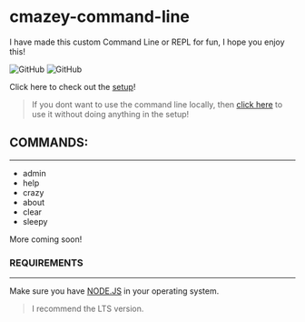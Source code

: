 # cmazey-command-line
I have made this custom Command Line or REPL for fun, I hope you enjoy this!

<img alt="GitHub" src="https://img.shields.io/github/license/cmazey/cmazey-command-line?style=plastic"> <img alt="GitHub" src ="https://img.shields.io/badge/Made%20for-VSCode-informational?style=plastic">

Click here to check out the [setup](https://github.com/cmazey/cmazey-command-line/tree/node/Cmd-REPL#---set-up---)!

> If you dont want to use the command line locally, then [click here](https://replit.com/@NotCmazey/cmazey-command-line?v=1) to use it without doing anything in the setup!
## COMMANDS:
------------------
- admin
- help
- crazy
- about
- clear
- sleepy

More coming soon!

### REQUIREMENTS
------------------
Make sure you have [NODE.JS](https://nodejs.org/en/) in your operating system.
> I recommend the LTS version.


